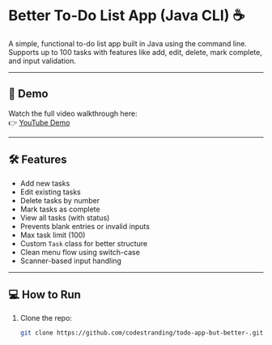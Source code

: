 # Better To-Do List App (Java CLI) ☕

A simple, functional to-do list app built in Java using the command line.  
Supports up to 100 tasks with features like add, edit, delete, mark complete, and input validation.

---

## 🎥 Demo

Watch the full video walkthrough here:  
👉 [YouTube Demo](https://www.youtube.com/watch?v=Cijtxkk7SDs)

---

## 🛠 Features

- Add new tasks  
- Edit existing tasks  
- Delete tasks by number  
- Mark tasks as complete  
- View all tasks (with status)  
- Prevents blank entries or invalid inputs  
- Max task limit (100)  
- Custom `Task` class for better structure  
- Clean menu flow using switch-case  
- Scanner-based input handling

---

## 💻 How to Run

1. Clone the repo:
   ```bash
   git clone https://github.com/codestranding/todo-app-but-better-.git
